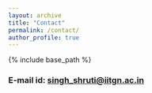 ```yaml
---
layout: archive
title: "Contact"
permalink: /contact/
author_profile: true
---
```


{% include base_path %}

### E-mail id: singh_shruti@iitgn.ac.in
